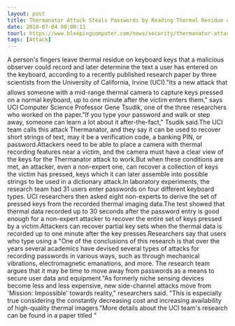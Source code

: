 ```yaml
---
layout: post
title: Thermanator Attack Steals Passwords by Reading Thermal Residue on Keyboards
date: 2018-07-04 00:00:11
tourl: https://www.bleepingcomputer.com/news/security/thermanator-attack-steals-passwords-by-reading-thermal-residue-on-keyboards/
tags: [Attack]
---
```

A person's fingers leave thermal residue on keyboard keys that a malicious observer could record and later determine the text a user has entered on the keyboard, according to a recently published research paper by three scientists from the University of California, Irvine (UCI)."Its a new attack that allows someone with a mid-range thermal camera to capture keys pressed on a normal keyboard, up to one minute after the victim enters them," says UCI Computer Science Professor Gene Tsudik, one of the three researchers who worked on the paper."If you type your password and walk or step away, someone can learn a lot about it after-the-fact," Tsudik said.The UCI team calls this attack Thermanator, and they say it can be used to recover short strings of text, may it be a verification code, a banking PIN, or password.Attackers need to be able to place a camera with thermal recording features near a victim, and the camera must have a clear view of the keys for the Thermanator attack to work.But when these conditions are met, an attacker, even a non-expert one, can recover a collection of keys the victim has pressed, keys which it can later assemble into possible strings to be used in a dictionary attack.In laboratory experiments, the research team had 31 users enter passwords on four different keyboard types. UCI researchers then asked eight non-experts to derive the set of pressed keys from the recorded thermal imaging data.The test showed that thermal data recorded up to 30 seconds after the password entry is good enough for a non-expert attacker to recover the entire set of keys pressed by a victim.Attackers can recover partial key sets when the thermal data is recorded up to one minute after the key presses.Researchers say that users who type using a "One of the conclusions of this research is that over the years several academics have devised several types of attacks for recording passwords in various ways, such as through mechanical vibrations, electromagnetic emanations, and more. The research team argues that it may be time to move away from passwords as a means to secure user data and equipment."As formerly niche sensing devices become less and less expensive, new side-channel attacks move from 'Mission: Impossible' towards reality," researchers said. "This is especially true considering the constantly decreasing cost and increasing availability of high-quality thermal imagers."More details about the UCI team's research can be found in a paper titled "